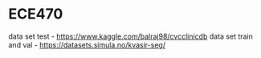 # ECE470


data set test -  https://www.kaggle.com/balraj98/cvcclinicdb
data set train and val - https://datasets.simula.no/kvasir-seg/ 